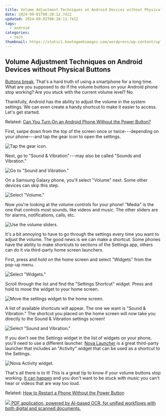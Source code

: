 ```yaml
---
title: Volume Adjustment Techniques on Android Devices without Physical Buttons
date: 2024-09-01T08:28:12.741Z
updated: 2024-09-02T08:28:12.741Z
tags:
  - android
categories:
  - tech
thumbnail: https://static1.howtogeekimages.com/wordpress/wp-content/uploads/2021/11/google-pixel-6-power-and-volume-buttons-copy.jpg
---
```


## Volume Adjustment Techniques on Android Devices without Physical Buttons

[Buttons break](https://vp-tips.techidaily.com/updated-drawdream-in-depth-analysis-and-teaching-guide-2024/). That's a hard truth of using a smartphone for a long time. What are you supposed to do if the volume buttons on your Android phone stop working? Are you stuck with the current volume level? No.

 Thankfully, Android has the ability to adjust the volume in the system settings. We can even create a handy shortcut to make it easier to access. Let's get started.

Related: [Can You Turn On an Android Phone Without the Power Button?](https://vp-tips.techidaily.com/updated-drawdream-in-depth-analysis-and-teaching-guide-2024/) 

 First, swipe down from the top of the screen once or twice---depending on your phone---and tap the gear icon to open the settings.

![Tap the gear icon.](https://static1.howtogeekimages.com/wordpress/wp-content/uploads/2022/08/2022-08-17_16-46-25.jpg) 

 Next, go to "Sound & Vibration"---may also be called "Sounds and Vibration."

![Go to "Sound and Vibration."](https://static1.howtogeekimages.com/wordpress/wp-content/uploads/2022/08/2022-08-17_16-47-35.jpg) 

 On a Samsung Galaxy phone, you'll select "Volume" next. Some other devices can skip this step.

![Select "Volume."](https://static1.howtogeekimages.com/wordpress/wp-content/uploads/2022/08/2022-08-17_17-19-22.jpg) 

 Now you're looking at the volume controls for your phone! "Media" is the one that controls most sounds, like videos and music. The other sliders are for alarms, notifications, calls, etc.

![Use the volume sliders.](https://static1.howtogeekimages.com/wordpress/wp-content/uploads/2022/08/2022-08-17_17-21-05.jpg) 

 It's a bit annoying to have to go through the settings every time you want to adjust the volume. The good news is we can make a shortcut. Some phones have the ability to make shortcuts to sections of the Settings app, others can do it via third-party home screen launchers.

 First, press and hold on the home screen and select "Widgets" from the pop-up menu.

![Select "Widgets."](https://static1.howtogeekimages.com/wordpress/wp-content/uploads/2022/08/2022-08-17_17-06-02.jpg) 

 Scroll through the list and find the "Settings Shortcut" widget. Press and hold to move the widget to your home screen.

![Move the settings widget to the home screen.](https://static1.howtogeekimages.com/wordpress/wp-content/uploads/2022/08/2022-08-17_17-07-12.jpg) 

 A list of available shortcuts will appear. The one we want is "Sound & Vibration." The shortcut you placed on the home screen will now take you directly to the Sound & Vibration settings screen!

![Select "Sound and Vibration."](https://static1.howtogeekimages.com/wordpress/wp-content/uploads/2022/08/2022-08-17_17-08-36.jpg) 

 If you don't see the Settings widget in the list of widgets on your phone, you'll need to use a different launcher. [Nova Launcher](https://www.anrdoezrs.net/links/3607085/type/dlg/sid/UUhtgUeUpU204797/https://play.google.com/store/apps/details?id=com.teslacoilsw.launcher&hl=en%5FUS&gl=US) is a great third-party launcher that includes an "Activity" widget that can be used as a shortcut to the Settings.

![Nova Activity widget.](https://static1.howtogeekimages.com/wordpress/wp-content/uploads/2022/08/2022-08-17_17-11-14.jpg) 

 That's all there is to it! This is a great tip to know if your volume buttons stop working. [It can happen](https://some-knowledge.techidaily.com/in-2024-in-depth-audio-settings-in-windows-10/) and you don't want to be stuck with music you can't hear or videos that are way too loud.

Related: [How to Restart a Phone Without the Power Button](https://some-knowledge.techidaily.com/in-2024-in-depth-audio-settings-in-windows-10/)

<ins class="adsbygoogle"
     style="display:block"
     data-ad-format="autorelaxed"
     data-ad-client="ca-pub-7571918770474297"
     data-ad-slot="1223367746"></ins>



<ins class="adsbygoogle"
     style="display:block"
     data-ad-client="ca-pub-7571918770474297"
     data-ad-slot="8358498916"
     data-ad-format="auto"
     data-full-width-responsive="true"></ins>



<!-- affiliate ads begin -->
<a href="https://checkout.abbyy.com/order/checkout.php?PRODS=39254549&QTY=1&AFFILIATE=108875&CART=1"> <img src="https://secure.avangate.com/images/merchant/0e5fb5c76fca16adbee503c9aff393cd/products/8_FR-Badges-NEW-FR-Standard-16-WIN-200.png" border="0"> PDF application, powered by AI-based OCR, for unified workflows with both digital and scanned documents. </a>
<!-- affiliate ads end -->